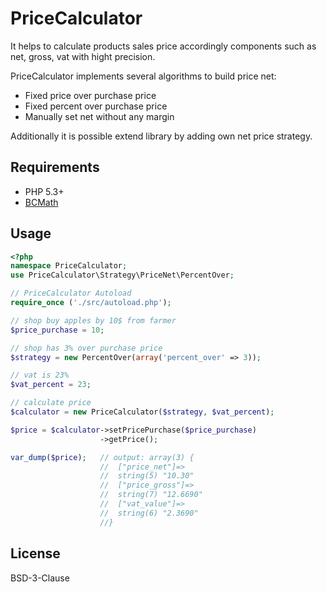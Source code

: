 PriceCalculator
===============
It helps to calculate products sales price accordingly components such as net, gross, vat with 
hight precision.

PriceCalculator implements several algorithms to build price net:

* Fixed price over purchase price
* Fixed percent over purchase price
* Manually set net without any margin

Additionally it is possible extend library by adding own net price strategy.

Requirements
------------
* PHP 5.3+
* [BCMath](http://www.php.net/manual/en/book.bc.php) 
  
Usage
-----
```php
<?php
namespace PriceCalculator;
use PriceCalculator\Strategy\PriceNet\PercentOver;

// PriceCalculator Autoload
require_once ('./src/autoload.php');

// shop buy apples by 10$ from farmer
$price_purchase = 10;

// shop has 3% over purchase price
$strategy = new PercentOver(array('percent_over' => 3));

// vat is 23%
$vat_percent = 23;

// calculate price
$calculator = new PriceCalculator($strategy, $vat_percent);

$price = $calculator->setPricePurchase($price_purchase)
                    ->getPrice();

var_dump($price);   // output: array(3) {
                    //  ["price_net"]=>
                    //  string(5) "10.30"
                    //  ["price_gross"]=>
                    //  string(7) "12.6690"
                    //  ["vat_value"]=>
                    //  string(6) "2.3690"
                    //}

```

License
-------
BSD-3-Clause
